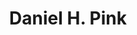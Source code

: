 ---
title: Daniel H. Pink
author_slug: daniel_h._pink
wikipedia_url: https://en.wikipedia.org/wiki/Daniel_H._Pink
layout: author
---